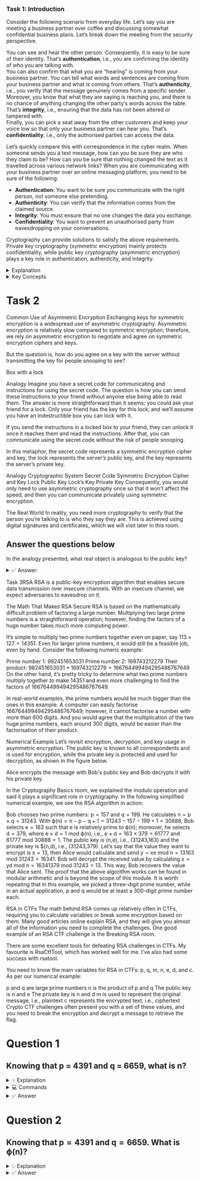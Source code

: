 ### Task 1: Introduction

Consider the following scenario from everyday life. Let’s say you are meeting a business partner over coffee and discussing somewhat confidential business plans. Let’s break down the meeting from the security perspective.

You can see and hear the other person. Consequently, it is easy to be sure of their identity. That’s **authentication**, i.e., you are confirming the identity of who you are talking with.  
You can also confirm that what you are “hearing” is coming from your business partner. You can tell what words and sentences are coming from your business partner and what is coming from others. That’s **authenticity**, i.e., you verify that the message genuinely comes from a specific sender. Moreover, you know that what they are saying is reaching you, and there is no chance of anything changing the other party’s words across the table. That’s **integrity**, i.e., ensuring that the data has not been altered or tampered with.  
Finally, you can pick a seat away from the other customers and keep your voice low so that only your business partner can hear you. That’s **confidentiality**, i.e., only the authorised parties can access the data.

Let’s quickly compare this with correspondence in the cyber realm. When someone sends you a text message, how can you be sure they are who they claim to be? How can you be sure that nothing changed the text as it travelled across various network links? When you are communicating with your business partner over an online messaging platform, you need to be sure of the following:

- **Authentication**: You want to be sure you communicate with the right person, not someone else pretending.  
- **Authenticity**: You can verify that the information comes from the claimed source.  
- **Integrity**: You must ensure that no one changes the data you exchange.  
- **Confidentiality**: You want to prevent an unauthorised party from eavesdropping on your conversations.  

Cryptography can provide solutions to satisfy the above requirements. Private key cryptography (symmetric encryption) mainly protects confidentiality, while public key cryptography (asymmetric encryption) plays a key role in authentication, authenticity, and integrity.

<details>
  <summary>Explanation</summary>

  - **Authentication**: Verifying identity maps to digital signatures and certificate-based logins.  
  - **Authenticity**: Ensured by signing messages with a private key.  
  - **Integrity**: Guaranteed by cryptographic hashes and signatures.  
  - **Confidentiality**: Achieved through encryption algorithms that only allow holders of the correct keys to read the data.  

  This introduction frames why we need asymmetric cryptography for securing communications.
</details>

<details>
  <summary>Key Concepts</summary>

  - **Private Key Cryptography**: Uses a single key for both encryption and decryption, suitable for confidentiality.  
  - **Public Key Cryptography**: Uses a pair of keys (public and private) to enable secure communication, ensuring authentication, authenticity, integrity, and confidentiality.  

  This section sets the stage for understanding the need for public key cryptography.
</details>

# Task 2
Common Use of Asymmetric Encryption
Exchanging keys for symmetric encryption is a widespread use of asymmetric cryptography. Asymmetric encryption is relatively slow compared to symmetric encryption; therefore, we rely on asymmetric encryption to negotiate and agree on symmetric encryption ciphers and keys.

But the question is, how do you agree on a key with the server without transmitting the key for people snooping to see?

Box with a lock

Analogy
Imagine you have a secret code for communicating and instructions for using the secret code. The question is how you can send these instructions to your friend without anyone else being able to read them. The answer is more straightforward than it seems; you could ask your friend for a lock. Only your friend has the key for this lock, and we’ll assume you have an indestructible box you can lock with it.

If you send the instructions in a locked box to your friend, they can unlock it once it reaches them and read the instructions. After that, you can communicate using the secret code without the risk of people snooping.

In this metaphor, the secret code represents a symmetric encryption cipher and key, the lock represents the server’s public key, and the key represents the server’s private key.

Analogy	Cryptographic System
Secret Code	Symmetric Encryption Cipher and Key
Lock	Public Key
Lock’s Key	Private Key
Consequently, you would only need to use asymmetric cryptography once so that it won’t affect the speed, and then you can communicate privately using symmetric encryption.

The Real World
In reality, you need more cryptography to verify that the person you’re talking to is who they say they are. This is achieved using digital signatures and certificates, which we will visit later in this room.

## Answer the questions below
In the analogy presented, what real object is analogous to the public key?
<details>
<summary>✅ Answer:</summary>
The public key is analogous to the lock that only your friend has the key for.   
**Answer: Lock** 
</details>

Task 3RSA
RSA is a public-key encryption algorithm that enables secure data transmission over insecure channels. With an insecure channel, we expect adversaries to eavesdrop on it.

The Math That Makes RSA Secure
RSA is based on the mathematically difficult problem of factoring a large number. Multiplying two large prime numbers is a straightforward operation; however, finding the factors of a huge number takes much more computing power.

It’s simple to multiply two prime numbers together even on paper, say 113 × 127 = 14351. Even for larger prime numbers, it would still be a feasible job, even by hand. Consider the following numeric example:

Prime number 1: 982451653031
Prime number 2: 169743212279
Their product: 982451653031 × 169743212279 = 166764499494295486767649
On the other hand, it’s pretty tricky to determine what two prime numbers multiply together to make 14351 and even more challenging to find the factors of 166764499494295486767649.

In real-world examples, the prime numbers would be much bigger than the ones in this example. A computer can easily factorise 166764499494295486767649; however, it cannot factorise a number with more than 600 digits. And you would agree that the multiplication of the two huge prime numbers, each around 300 digits, would be easier than the factorisation of their product.

Numerical Example
Let’s revisit encryption, decryption, and key usage in asymmetric encryption. The public key is known to all correspondents and is used for encryption, while the private key is protected and used for decryption, as shown in the figure below.

Alice encrypts the message with Bob's public key and Bob decrypts it with his private key.

In the Cryptography Basics room, we explained the modulo operation and said it plays a significant role in cryptography. In the following simplified numerical example, we see the RSA algorithm in action:

Bob chooses two prime numbers: p = 157 and q = 199. He calculates n = p × q = 31243.
With ϕ(n) = n − p − q + 1 = 31243 − 157 − 199 + 1 = 30888, Bob selects e = 163 such that e is relatively prime to ϕ(n); moreover, he selects d = 379, where e × d = 1 mod ϕ(n), i.e., e × d = 163 × 379 = 61777 and 61777 mod 30888 = 1. The public key is (n,e), i.e., (31243,163) and the private key is $(n,d), i.e., (31243,379).
Let’s say that the value they want to encrypt is x = 13, then Alice would calculate and send y = xe mod n = 13163 mod 31243 = 16341.
Bob will decrypt the received value by calculating x = yd mod n = 16341379 mod 31243 = 13. This way, Bob recovers the value that Alice sent.
The proof that the above algorithm works can be found in modular arithmetic and is beyond the scope of this module. It is worth repeating that in this example, we picked a three-digit prime number, while in an actual application, p and q would be at least a 300-digit prime number each.

RSA in CTFs
The math behind RSA comes up relatively often in CTFs, requiring you to calculate variables or break some encryption based on them. Many good articles online explain RSA, and they will give you almost all of the information you need to complete the challenges. One good example of an RSA CTF challenge is the Breaking RSA room.

There are some excellent tools for defeating RSA challenges in CTFs. My favourite is RsaCtfTool, which has worked well for me. I’ve also had some success with rsatool.

You need to know the main variables for RSA in CTFs: p, q, m, n, e, d, and c. As per our numerical example:

p and q are large prime numbers
n is the product of p and q
The public key is n and e
The private key is n and d
m is used to represent the original message, i.e., plaintext
c represents the encrypted text, i.e., ciphertext
Crypto CTF challenges often present you with a set of these values, and you need to break the encryption and decrypt a message to retrieve the flag.

# Question 1
## Knowing that p = 4391 and q = 6659, what is n?

<details>
<summary>💡 Explanation</summary>

To compute **n** in RSA, you multiply the two prime numbers:

\[
n = p \times q = 4391 \times 6659 = 29243869
\]

This value of **n** is used as part of the public and private keys in RSA encryption.

</details>

<details>
<summary>💻 Commands</summary>

```python
# Calculate n using a simple one-liner
python3 -c "print(4391 * 6659)"
```

</details> 

<details> <summary>✅ Answer</summary>
Answer: 29243869

</details>

# Question 2
## Knowing that p = 4391 and q = 6659. What is ϕ(n)?

<details> <summary>💡 Explanation</summary>
To calculate Euler’s totient function (ϕ), use the formula:
ϕ(n) = (p - 1) × (q - 1)
ϕ(n) = (4391 - 1) × (6659 - 1)
ϕ(n) = 4390 × 6658 = 29,192,620
</details>

<details> <summary>✅ Answer</summary>
29192620
<details>

<details>
<summary>💻 Commands</summary>

```python
# phi_calculator.py

# Given prime numbers
p = 4391
q = 6659

# Calculate phi(n)
phi_n = (p - 1) * (q - 1)

# Output the result
print(f"ϕ(n) = ({p} - 1) * ({q} - 1) = {phi_n}")
```

</details> 